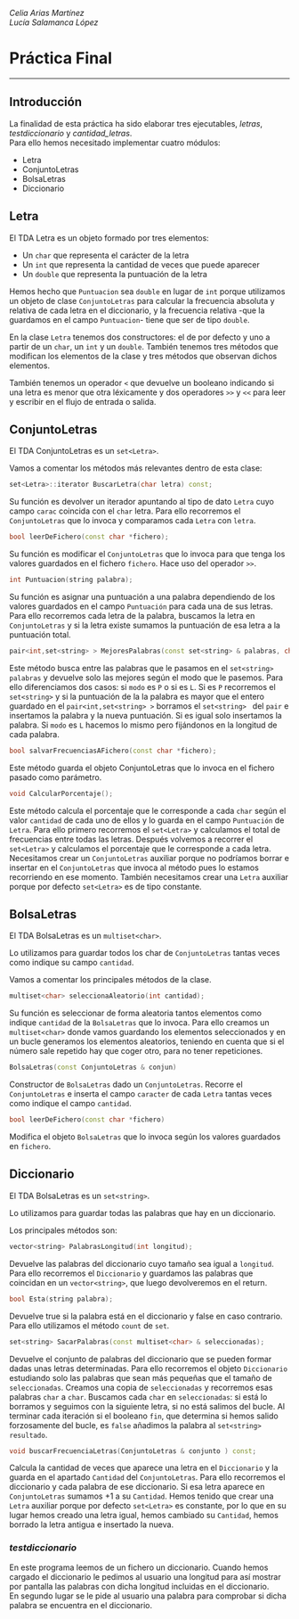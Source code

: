 _Celia Arias Martínez_  
_Lucía Salamanca López_  
# **Práctica Final**
---

## Introducción

La finalidad de esta práctica ha sido elaborar tres ejecutables, _letras_, _testdiccionario_ y *cantidad_letras*.  
 Para ello hemos necesitado implementar
cuatro módulos:  

* Letra
* ConjuntoLetras
* BolsaLetras
* Diccionario

## **Letra**

El TDA Letra es un objeto formado por tres elementos:
* Un `char` que representa el carácter de la letra
* Un `int` que representa la cantidad de veces que puede aparecer
* Un `double` que representa la puntuación de la letra

Hemos hecho que `Puntuacion` sea `double` en lugar de `int` porque utilizamos un objeto de clase `ConjuntoLetras` para calcular la frecuencia absoluta y relativa de cada letra en el diccionario, y la frecuencia relativa -que la guardamos en el campo `Puntuacion`- tiene que ser de tipo `double`.                

En la clase `Letra` tenemos dos constructores: el de por defecto y uno a partir de un `char`, un `int` y un `double`. También tenemos tres métodos que modifican los elementos de la clase y tres métodos que observan dichos elementos.

También tenemos un operador `<` que devuelve un booleano indicando si una letra es menor que otra léxicamente y dos operadores `>>` y `<<` para leer y escribir en el flujo de entrada o salida.


## **ConjuntoLetras**

El TDA ConjuntoLetras es un `set<Letra>`.

Vamos a comentar los métodos más relevantes dentro de esta clase:

~~~c++
set<Letra>::iterator BuscarLetra(char letra) const;
~~~

Su función es devolver un iterador apuntando al tipo de dato `Letra` cuyo campo `carac` coincida con el `char` letra. Para ello recorremos el `ConjuntoLetras` que lo invoca y comparamos cada `Letra` con `letra`.

~~~c++
bool leerDeFichero(const char *fichero);
~~~

Su función es modificar el `ConjuntoLetras` que lo invoca para que tenga los valores guardados en el fichero `fichero`. Hace uso del operador `>>`.

~~~c++
int Puntuacion(string palabra);
~~~

Su función es asignar una puntuación a una palabra dependiendo de los valores guardados en el campo `Puntuación` para cada una de sus letras. Para ello recorremos cada letra de la palabra, buscamos la letra en `ConjuntoLetras` y si la letra existe sumamos la puntuación de esa letra a la puntuación total.

~~~c++
pair<int,set<string> > MejoresPalabras(const set<string> & palabras, char modo)
~~~
Este método busca entre las palabras que le pasamos en el `set<string> palabras`  y devuelve solo las mejores según el modo que le pasemos. Para ello diferenciamos dos casos: si `modo` es `P` o si es `L`. Si es `P` recorremos el `set<string>` y si la puntuación de la la palabra es mayor que el entero guardado en el `pair<int,set<string> >` borramos el `set<string> ` del `pair` e insertamos la palabra y la nueva puntuación. Si es igual solo insertamos la palabra. Si `modo` es `L` hacemos lo mismo pero fijándonos en la longitud de cada palabra.

~~~c++
bool salvarFrecuenciasAFichero(const char *fichero);
~~~

Este método guarda el objeto ConjuntoLetras que lo invoca en el fichero pasado como parámetro.

~~~c++
void CalcularPorcentaje();
~~~

Este método calcula el porcentaje que le corresponde a cada `char` según el valor `cantidad` de cada uno de ellos y lo guarda en el campo `Puntuación` de `Letra`. Para ello primero recorremos el `set<Letra>` y calculamos el total de frecuencias entre todas las letras. Después volvemos a recorrer el `set<Letra>` y calculamos el porcentaje que le corresponde a cada letra. Necesitamos crear un `ConjuntoLetras` auxiliar porque no podríamos borrar e insertar en el `ConjuntoLetras` que invoca al método pues lo estamos recorriendo en ese momento. También necesitamos crear una `Letra` auxiliar porque por defecto `set<Letra>` es de tipo constante.


## **BolsaLetras**   

El TDA BolsaLetras es un `multiset<char>`.

Lo utilizamos para guardar todos los char de `ConjuntoLetras` tantas veces como indique su campo `cantidad`.

Vamos a comentar los principales métodos de la clase.

~~~c++
multiset<char> seleccionaAleatorio(int cantidad);
~~~

Su función es seleccionar de forma aleatoria tantos elementos como indique `cantidad` de la `BolsaLetras` que lo invoca. Para ello creamos un `multiset<char>` donde vamos guardando los elementos seleccionados y en un bucle generamos los elementos aleatorios, teniendo en cuenta que si el número sale repetido hay que coger otro, para no tener repeticiones.

~~~c++
BolsaLetras(const ConjuntoLetras & conjun)
~~~

Constructor de `BolsaLetras` dado un `ConjuntoLetras`. Recorre el `ConjuntoLetras` e inserta el campo `caracter` de cada `Letra` tantas veces como indique el campo `cantidad`.

~~~c++
bool leerDeFichero(const char *fichero)
~~~
Modifica el objeto `BolsaLetras` que lo invoca según los valores guardados en `fichero`.

## **Diccionario**

El TDA BolsaLetras es un `set<string>`.

Lo utilizamos para guardar todas las palabras que hay en un diccionario.

Los principales métodos son:

~~~c++
vector<string> PalabrasLongitud(int longitud);
~~~

Devuelve las palabras del diccionario cuyo tamaño sea igual a `longitud`. Para ello recorremos el `Diccionario` y guardamos las palabras que coincidan en un `vector<string>`, que luego devolveremos en el return.

~~~c++
bool Esta(string palabra);
~~~
Devuelve true si la palabra está en el diccionario y false en caso contrario. Para ello utilizamos el método `count` de `set`.

~~~c++
set<string> SacarPalabras(const multiset<char> & seleccionadas);
~~~

Devuelve el conjunto de palabras del diccionario que se pueden formar dadas unas letras determinadas. Para ello recorremos el objeto `Diccionario` estudiando solo las palabras que sean más pequeñas que el tamaño de `seleccionadas`. Creamos una copia de `seleccionadas` y recorremos esas palabras `char` a `char`. Buscamos cada `char` en `seleccionadas`: si está lo borramos y seguimos con la siguiente letra, si no está salimos del bucle. Al terminar cada iteración si el booleano `fin`, que determina si hemos salido forzosamente del bucle, es `false` añadimos la palabra al `set<string> resultado`.


~~~c++
void buscarFrecuenciaLetras(ConjuntoLetras & conjunto ) const;
~~~

Calcula la cantidad de veces que aparece una letra en el `Diccionario` y la guarda en el apartado `Cantidad` del `ConjuntoLetras`. Para ello recorremos el diccionario y cada palabra de ese diccionario. Si esa letra aparece en `ConjuntoLetras` sumamos +1 a su `Cantidad`. Hemos tenido que crear una `Letra` auxiliar porque por defecto `set<Letra>` es constante, por lo que en su lugar hemos creado una letra igual, hemos cambiado su `Cantidad`, hemos borrado la letra antigua e insertado la nueva.  

### _testdiccionario_

En este programa leemos de un fichero un diccionario.  Cuando hemos cargado el diccionario le pedimos al usuario una longitud para así mostrar por pantalla las palabras con dicha longitud incluidas en el diccionario.  
En segundo lugar se le pide al usuario una palabra para comprobar si dicha palabra se encuentra en el diccionario.
